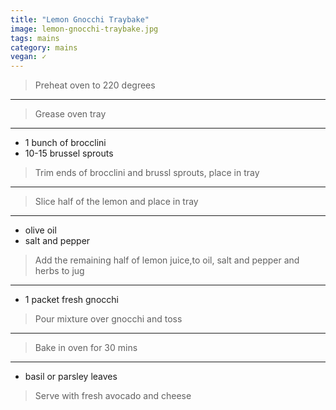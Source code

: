 ```yaml
---
title: "Lemon Gnocchi Traybake"
image: lemon-gnocchi-traybake.jpg
tags: mains
category: mains
vegan: ✓
---
```


> Preheat oven to 220 degrees

---

> Grease oven tray

---

* 1 bunch of brocclini
* 10-15 brussel sprouts

> Trim ends of brocclini and brussl sprouts, place in tray

---

> Slice half of the lemon and place in tray

---

* olive oil
* salt and pepper

> Add the remaining half of lemon juice,to oil, salt and pepper and herbs to jug

---

* 1 packet fresh gnocchi

> Pour mixture over gnocchi and toss

---

> Bake in oven for 30 mins

---

* basil or parsley leaves

> Serve with fresh avocado and cheese

